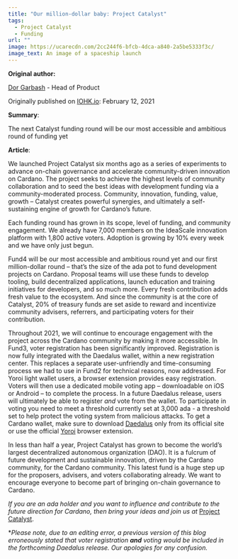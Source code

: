 ```yaml
---
title: "Our million-dollar baby: Project Catalyst"
tags:
  - Project Catalyst
  - Funding
url: ""
image: https://ucarecdn.com/2cc244f6-bfcb-4dca-a840-2a5be5333f3c/
image_text: An image of a spaceship launch
---
```


**Original author:**

[Dor Garbash](https://iohk.io/en/team/dor-garbash) - Head of Product

Originally published on [IOHK.io](https://iohk.io/en/blog/posts/2021/02/12/our-million-dollar-baby-project-catalyst/): February 12, 2021

**Summary**:

The next Catalyst funding round will be our most accessible and ambitious round of funding yet

**Article**:

We launched Project Catalyst six months ago as a series of experiments to advance on-chain governance and accelerate community-driven innovation on Cardano. The project seeks to achieve the highest levels of community collaboration and to seed the best ideas with development funding via a community-moderated process. Community, innovation, funding, value, growth – Catalyst creates powerful synergies, and ultimately a self-sustaining engine of growth for Cardano’s future. 

Each funding round has grown in its scope, level of funding, and community engagement. We already have 7,000 members on the IdeaScale innovation platform with 1,800 active voters. Adoption is growing by 10% every week and we have only just begun. 

Fund4 will be our most accessible and ambitious round yet and our first million-dollar round – that’s the size of the ada pot to fund development projects on Cardano. Proposal teams will use these funds to develop tooling, build decentralized applications, launch education and training initiatives for developers, and so much more. Every fresh contribution adds fresh value to the ecosystem. And since the community is at the core of Catalyst, 20% of treasury funds are set aside to reward and incentivize community advisers, referrers, and participating voters for their contribution.

Throughout 2021, we will continue to encourage engagement with the project across the Cardano community by making it more accessible. In Fund3, voter registration has been significantly improved. Registration is now fully integrated with the Daedalus wallet, within a new registration center. This replaces a separate user-unfriendly and time-consuming process we had to use in Fund2 for technical reasons, now addressed. For Yoroi light wallet users, a browser extension provides easy registration. Voters will then use a dedicated mobile voting app – downloadable on iOS or Android – to complete the process. In a future Daedalus release, users will ultimately be able to register _and_ vote from the wallet. To participate in voting you need to meet a threshold currently set at 3,000 ada - a threshold set to help protect the voting system from malicious attacks. To get a Cardano wallet, make sure to download [Daedalus](https://daedaluswallet.io/) only from its official site or use the official [Yoroi](https://yoroi-wallet.com/#/) browser extension.

In less than half a year, Project Catalyst has grown to become the world’s largest decentralized autonomous organization (DAO). It is a fulcrum of future development and sustainable innovation, driven by the Cardano community, for the Cardano community. This latest fund is a huge step up for the proposers, advisers, and voters collaborating already. We want to encourage everyone to become part of bringing on-chain governance to Cardano.

_If you are an ada holder and you want to influence and contribute to the future direction for Cardano, then bring your ideas and join us at_ [Project Catalyst](https://cardano.ideascale.com/a/index).

\*_Please note, due to an editing error, a previous version of this blog erroneously stated that voter registration_ **_and_** _voting would be included in the forthcoming Daedalus release. Our apologies for any confusion._
